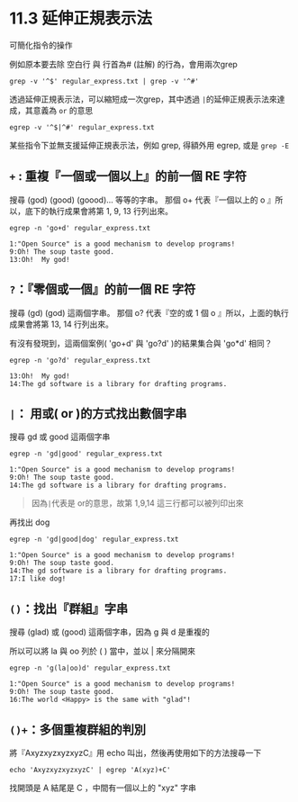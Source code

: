 # 11.3 延伸正規表示法

可簡化指令的操作

例如原本要去除 空白行 與 行首為# (註解) 的行為，會用兩次grep
```
grep -v '^$' regular_express.txt | grep -v '^#'
```

透過延伸正規表示法，可以縮短成一次grep，其中透過 `|`的延伸正規表示法來達成，其意義為 `or` 的意思

```
egrep -v '^$|^#' regular_express.txt
```


某些指令下並無支援延伸正規表示法，例如 grep, 得額外用 egrep, 或是 `grep -E`

## `+` : 重複『一個或一個以上』的前一個 RE 字符

搜尋 (god) (good) (goood)... 等等的字串。 那個 o+ 代表『一個以上的 o 』所以，底下的執行成果會將第 1, 9, 13 行列出來。

```
egrep -n 'go+d' regular_express.txt

1:"Open Source" is a good mechanism to develop programs!
9:Oh! The soup taste good.
13:Oh!	My god!
```

## `?`：『零個或一個』的前一個 RE 字符

搜尋 (gd) (god) 這兩個字串。 那個 o? 代表『空的或 1 個 o 』所以，上面的執行成果會將第 13, 14 行列出來。 

有沒有發現到，這兩個案例( 'go+d' 與 'go?d' )的結果集合與 'go*d' 相同？ 

```
egrep -n 'go?d' regular_express.txt

13:Oh!	My god!
14:The gd software is a library for drafting programs.
```

## `|`： 用或( or )的方式找出數個字串

搜尋 gd 或 good 這兩個字串
```
egrep -n 'gd|good' regular_express.txt

1:"Open Source" is a good mechanism to develop programs!
9:Oh! The soup taste good.
14:The gd software is a library for drafting programs.

```
> 因為`|`代表是 or的意思，故第 1,9,14 這三行都可以被列印出來

再找出 dog

```
egrep -n 'gd|good|dog' regular_express.txt

1:"Open Source" is a good mechanism to develop programs!
9:Oh! The soup taste good.
14:The gd software is a library for drafting programs.
17:I like dog!
```

## `()`：找出『群組』字串

搜尋 (glad) 或 (good) 這兩個字串，因為 g 與 d 是重複的

所以可以將 la 與 oo 列於 ( ) 當中，並以 | 來分隔開來

```
egrep -n 'g(la|oo)d' regular_express.txt

1:"Open Source" is a good mechanism to develop programs!
9:Oh! The soup taste good.
16:The world <Happy> is the same with "glad"!
```

## `()+`：多個重複群組的判別

將『AxyzxyzxyzxyzC』用 echo 叫出，然後再使用如下的方法搜尋一下
```
echo 'AxyzxyzxyzxyzC' | egrep 'A(xyz)+C'
```
找開頭是 A 結尾是 C ，中間有一個以上的 "xyz" 字串